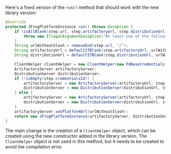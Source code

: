 Here's a fixed version of the `run()` method that should work with the new library version:

```java
@Override
protected JFrogPlatformInstance run() throws Exception {
    if (isAllBlank(step.url, step.artifactoryUrl, step.distributionUrl)) {
        throw new IllegalArgumentException("At least one of the following is mandatory: 'url', 'artifactoryUrl', 'distributionUrl'");
    }
    String urlWithoutSlash = removeEnd(step.url, "/");
    String artifactoryUrl = defaultIfBlank(step.artifactoryUrl, urlWithoutSlash + "/" + "artifactory");
    String distributionUrl = defaultIfBlank(step.distributionUrl, urlWithoutSlash + "/" + "distribution");

    ClientHelper clientHelper = new ClientHelper(new P4BaseCredentials("", "", ""), new TaskListener(), new Workspace());
    ArtifactoryServer artifactoryServer;
    DistributionServer distributionServer;
    if (!isEmpty(step.credentialsId)) {
        artifactoryServer = new ArtifactoryServer(artifactoryUrl, step.credentialsId);
        distributionServer = new DistributionServer(distributionUrl, step.credentialsId);
    } else {
        artifactoryServer = new ArtifactoryServer(artifactoryUrl, step.username, step.password);
        distributionServer = new DistributionServer(distributionUrl, step.username, step.password);
    }
    artifactoryServer.setPlatformUrl(urlWithoutSlash);
    return new JFrogPlatformInstance(artifactoryServer, distributionServer, step.url, "");
}
```

The main change is the creation of a `ClientHelper` object, which can be created using the new constructor added in the library version. The `ClientHelper` object is not used in this method, but it needs to be created to avoid the compilation error.